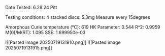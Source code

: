 Date Tested:  6.28.24 Pitt

Testing conditions:
4 stacked discs: 5.3mg
Measure every 15degrees

Amorphous Curie temperature (°C): 619
HK Parameter: 0.544
R^2: 0.9959
M(0)/M(RT): 1.095
SSE: 1.699950e-03
<!-- PUBLISH STOP -->
![[Pasted image 20250719131910.png]]
![[Pasted image 20250719131915.png]]
